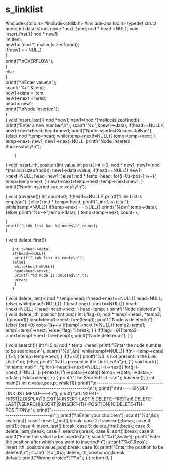 # s_linklist
#include<stdio.h>
#include<stdlib.h>
#include<malloc.h>
typedef struct node{
	int data;
	struct node *next;
}nod;
nod * head =NULL;
void insert_first(){
  nod * new1;  
    int item;  
    new1 = (nod *) malloc(sizeof(nod));  
    if(new1 == NULL)  
    {  
        printf("\nOVERFLOW");  
    }  
    else  
    {  
        printf("\nEnter value\n");    
        scanf("%d",&item);    
        new1->data = item;  
        new1->next = head;  
        head = new1;  
        printf("\nNode inserted");  
    }  
	}
void insert_last(){
	nod *new1;
	new1=(nod *)malloc(sizeof(nod));
	printf("Enter a new number\n");
	scanf("%d",&new1->data);
		if(head==NULL){
			new1->next=head;
			head=new1;
			printf("Node Inserted Successfully\n");
		}else{
			nod *temp=head;
			while(temp->next!=NULL){
				temp=temp->next;
			}
			temp->next=new1;
			new1->next=NULL;
			printf("Node Inserted Successfully\n");
			
		}
}
void insert_ith_position(int value,int pos){
	int i=0;
	nod * new1;
	new1=(nod *)malloc(sizeof(nod));
	new1->data=value;
	if(head==NULL){
		new1->next=NULL;
		head=new1;
	}else{
		nod * temp=head;
		for(i=0;i<pos-1;i++){
			temp=temp->next;
		}
		new1->next=temp->next;
		temp->next=new1;
	}
	printf("Node inserted successfully\n");

}
void traverse(){
	int count=0;
	if(head==NULL){
		printf("Link List is empty\n");
	}else{
	nod * temp= head;
	printf("Link List is:\n");
	while(temp!=NULL){
		if(temp->next == NULL){
			printf("%d\n",temp->data);
		}else{
			printf("%d-->",temp->data);
		}
	temp=temp->next;
	count++;
		
	}
	printf("Link list has %d nodes\n",count);
	}
	
}
void delete_first(){

	   int t=head->data;
	   if(head==NULL){
	   	printf("Link list is empty\n");
	   }else{
	   	while(head!=NULL){
		head=head->next;
		printf("%d node is deleted\n",t);
		break;
		}
	   }
	
}
void delete_last(){
	nod * temp=head;
	if(head->next==NULL){
		head=NULL;
		}else{
			while(head!=NULL){
				if(head->next->next==NULL){
					head->next=NULL;
				}
				head=head->next;
			}
			head=temp;
		}
		printf("Node deleted\n");
}
void delete_ith_position(int pos){
	int i,flag=0;
	nod * temp1=head , *temp2;
	if(pos==1){
		head=temp1->next;
		free(temp1);
		printf("Node is deleted\n");
	}else{
		for(i=0;i<pos-1;i++){
			if(temp1->next != NULL){
				temp2=temp1;
				temp1=temp1->next;
			}else{
				flag=1;
				break;
			}
		}
		if(flag==0){
			temp2->next=temp1->next;
			free(temp1);
			printf("Node deleted\n");
		}
	}
	
}
void search(){
	int f=0,n;
	nod * temp =head;
	printf("Enter the node number to be searched\n");
	scanf("%d",&n);
	while(temp!=NULL){
		if(n==temp->data)
		{
			f=1;
		}
		temp=temp->next;
	}
	if(f==0){
		printf("%d is not present in the Link List\n",n);
	}else{
		printf("%d is present in the Link List\n",n);
	}
}
void sort(){
	int temp;
	nod * i,*j;
	for(i=head;i->next!=NULL; i=i->next){
		for(j=i->next;j!=NULL; j=j->next){
			if(i->data>j->data){
				temp=i->data;
				i->data=j->data;
				j->data=temp;
			}
		}
	}
	printf("The Shorted list is:\n");
	traverse();
}
int main(){
	int c,value,pos,p;
	while(1){
		printf("\n--------------------------------------------------------------------------\n");
		printf("\t\t\t-----SINGLY LINKLIST MENU-----\n");
		printf("\n1.INSERT-FIRST|2.DISPLAY|3.EXIT|4.INSERT-LAST|5.DELETE-FIRST\n6.DELETE-LAST|7.SEARCH|8.SORT|9.INSERT-iTH-POSITION|10.DELETE-iTH-POSITION\n");
		printf("-----------------------------------------------------------------------------\n");
		printf("\nEnter your choice\n");
		scanf("%d",&c);
		switch(c){
			case 1: insert_first();break;
			case 2: traverse();break;
			case 3: exit(1);
			case 4: insert_last();break;
			case 5: delete_first();break;
			case 6: delete_last();break;
			case 7: search();break;
			case 8: sort();break;
			case 9:
				    printf("Enter the value to be inserted\n");
				    scanf("%d",&value);
				    printf("Enter the position after which you want to inserted\n");
				    scanf("%d",&pos);
					insert_ith_position(value,pos);break;
			case 10:
					printf("Enter the position to be deleted\n");
					scanf("%d",&p);
					delete_ith_position(p);break;		
			default: printf("Wrong choice????\n");
		}
	}
	return 0;
}
